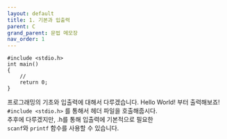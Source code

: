```yaml
---
layout: default
title: 1. 기본과 입출력
parent: C
grand_parent: 문법 메모장
nav_order: 1
---
```


```
#include <stdio.h>
int main()
{
    //
    return 0;
}
```
프로그래밍의 기초와 입출력에 대해서 다루겠습니다.
Hello World! 부터 출력해보죠!  
`#include <stdio.h>` 를 통해서 헤더 파일을 호출해줍시다.  
추후에 다루겠지만, .h를 통해 입출력에 기본적으로 필요한  
`scanf`와 `printf` 함수를 사용할 수 있습니다.
